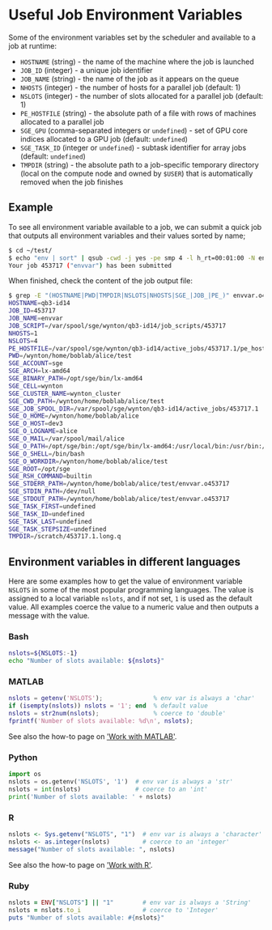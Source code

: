 # Useful Job Environment Variables

Some of the environment variables set by the scheduler and available to a job at runtime:

* `HOSTNAME` (string) - the name of the machine where the job is launched
* `JOB_ID` (integer) - a unique job identifier
* `JOB_NAME` (string) - the name of the job as it appears on the queue
* `NHOSTS` (integer) - the number of hosts for a parallel job (default: 1)
* `NSLOTS` (integer) - the number of slots allocated for a parallel job (default: 1)
* `PE_HOSTFILE` (string) - the absolute path of a file with rows of machines allocated to a parallel job
* `SGE_GPU` (comma-separated integers or `undefined`) - set of GPU core indices allocated to a GPU job (default: `undefined`)
* `SGE_TASK_ID` (integer or `undefined`) - subtask identifier for array jobs (default: `undefined`)
* `TMPDIR` (string) - the absolute path to a job-specific temporary directory (local on the compute node and owned by `$USER`) that is automatically removed when the job finishes


## Example

To see all environment variable available to a job, we can submit a quick job that outputs all environment variables and their values sorted by name;

```sh
$ cd ~/test/
$ echo "env | sort" | qsub -cwd -j yes -pe smp 4 -l h_rt=00:01:00 -N envvar
Your job 453717 ("envvar") has been submitted
```

When finished, check the content of the job output file:

```sh
$ grep -E "(HOSTNAME|PWD|TMPDIR|NSLOTS|NHOSTS|SGE_|JOB_|PE_)" envvar.o453717
HOSTNAME=qb3-id14
JOB_ID=453717
JOB_NAME=envvar
JOB_SCRIPT=/var/spool/sge/wynton/qb3-id14/job_scripts/453717
NHOSTS=1
NSLOTS=4
PE_HOSTFILE=/var/spool/sge/wynton/qb3-id14/active_jobs/453717.1/pe_hostfile
PWD=/wynton/home/boblab/alice/test
SGE_ACCOUNT=sge
SGE_ARCH=lx-amd64
SGE_BINARY_PATH=/opt/sge/bin/lx-amd64
SGE_CELL=wynton
SGE_CLUSTER_NAME=wynton_cluster
SGE_CWD_PATH=/wynton/home/boblab/alice/test
SGE_JOB_SPOOL_DIR=/var/spool/sge/wynton/qb3-id14/active_jobs/453717.1
SGE_O_HOME=/wynton/home/boblab/alice
SGE_O_HOST=dev3
SGE_O_LOGNAME=alice
SGE_O_MAIL=/var/spool/mail/alice
SGE_O_PATH=/opt/sge/bin:/opt/sge/bin/lx-amd64:/usr/local/bin:/usr/bin:/usr/local/sbin:/usr/sbin:/wynton/home/boblab/alice/.local/bin:/wynton/home/boblab/alice/bin
SGE_O_SHELL=/bin/bash
SGE_O_WORKDIR=/wynton/home/boblab/alice/test
SGE_ROOT=/opt/sge
SGE_RSH_COMMAND=builtin
SGE_STDERR_PATH=/wynton/home/boblab/alice/test/envvar.o453717
SGE_STDIN_PATH=/dev/null
SGE_STDOUT_PATH=/wynton/home/boblab/alice/test/envvar.o453717
SGE_TASK_FIRST=undefined
SGE_TASK_ID=undefined
SGE_TASK_LAST=undefined
SGE_TASK_STEPSIZE=undefined
TMPDIR=/scratch/453717.1.long.q
```


## Environment variables in different languages

Here are some examples how to get the value of environment variable `NSLOTS` in some of the most popular programming languages.  The value is assigned to a local variable `nslots`, and if not set, `1` is used as the default value.  All examples coerce the value to a numeric value and then outputs a message with the value.

### Bash

```sh
nslots=${NSLOTS:-1}
echo "Number of slots available: ${nslots}"
```

### MATLAB

```matlab
nslots = getenv('NSLOTS');              % env var is always a 'char'
if (isempty(nslots)) nslots = '1'; end  % default value
nslots = str2num(nslots);               % coerce to 'double'
fprintf('Number of slots available: %d\n', nslots);
```

See also the how-to page on ['Work with MATLAB'](/hpc/howto/matlab.html).



### Python

```python
import os
nslots = os.getenv('NSLOTS', '1')  # env var is always a 'str'
nslots = int(nslots)               # coerce to an 'int'
print('Number of slots available: ' + nslots)
```

### R

```r
nslots <- Sys.getenv("NSLOTS", "1")  # env var is always a 'character'
nslots <- as.integer(nslots)         # coerce to an 'integer'
message("Number of slots available: ", nslots)
```

See also the how-to page on ['Work with R'](/hpc/howto/r.html).


### Ruby

```ruby
nslots = ENV["NSLOTS"] || "1"        # env var is always a 'String'
nslots = nslots.to_i                 # coerce to 'Integer'
puts "Number of slots available: #{nslots}"
```
